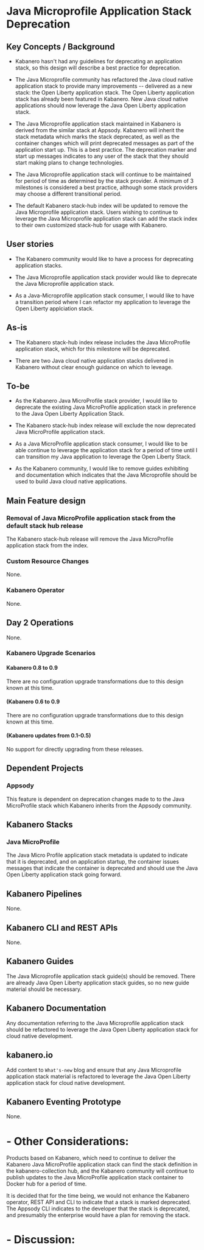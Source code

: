 # Java Microprofile Application Stack Deprecation

## Key Concepts / Background
- Kabanero hasn't had any guidelines for deprecating an application stack, so this design will describe a best practice for deprecation.

- The Java Microprofile community has refactored the Java cloud native  application stack to provide many improvements -- delivered as a new stack: the Open Liberty application stack.  The Open Liberty application stack has already been featured in Kabanero.  New Java cloud native applications should now leverage the Java Open Liberty application stack.

- The Java Microprofile application stack maintained in Kabanero is derived from the similar stack at Appsody.  Kabanero will inherit the stack metadata which marks the stack deprecated, as well as the container changes which will print deprecated messages as part of the application start up.  This is a best practice.  The deprecation marker and start up messages indicates to any user of the stack that they should start making plans to change technologies.

- The Java Microprofile application stack will continue to be maintained for period of time as determined by the stack provider.  A minimum of 3 milestones is considered a best practice, although some stack providers may choose a different transitional period.

- The default Kabanero stack-hub index will be updated to remove the Java Microprofile application stack.  Users wishing to continue to leverage the Java Microprofile application stack can add the stack index to their own customized stack-hub for usage with Kabanero.

## User stories

- The Kabanero community would like to have a process for deprecating  application stacks.

- The Java Microprofile application stack provider would like to deprecate the Java Microprofile application stack.

- As a Java-Microprofile application stack consumer, I would like to have a transition period where I can refactor my application to leverage the Open Liberty applciation stack.

## As-is

- The Kabanero stack-hub index release includes the Java MicroProfile application stack, which for this milestone will be deprecated.

- There are two Java cloud native application stacks delivered in Kabanero without clear enough guidance on which to leveage.

## To-be

- As the Kabanero Java MicroProfile stack provider, I would like to deprecate the existing Java MicroProfile application stack in preference to the Java Open Liberty Application Stack.

- The Kabanero stack-hub index release will exclude the now deprecated Java MicroProfile application stack.

- As a Java MicroProfile application stack consumer, I would like to be able continue to leverage the application stack for a period of time until I can transition my Java application to leverage the Open Liberty Stack.

- As the Kabanero community, I would like to remove guides exhibiting and documentation which indicates that the Java Microprofile should be used to build Java cloud native applications.

## Main Feature design

### Removal of Java MicroProfile application stack from the default stack hub release

The Kabanero stack-hub release will remove the Java MicroProfile application stack from the index.

### Custom Resource Changes

None.

### Kabanero Operator

None.

## Day 2 Operations

None.

### Kabanero Upgrade Scenarios

#### Kabanero 0.8 to 0.9

There are no configuration upgrade transformations due to this design known at this time.

#### (Kabanero 0.6 to 0.9

There are no configuration upgrade transformations due to this design known at this time.

#### (Kabanero updates from 0.1-0.5)

No support for directly upgrading from these releases.

##  Dependent Projects

### Appsody

This feature is dependent on deprecation changes made to to the Java MicroProfile stack which Kabanero inherits from the Appsody community. 

## Kabanero Stacks

### Java MicroProfile

The Java Micro Profile application stack metadata is updated to indicate that it is deprecated, and on application startup, the container issues messages that indicate the container is deprecated and should use the Java Open Liberty application stack going forward.

## Kabanero Pipelines

None.

## Kabanero CLI and REST APIs

None.

## Kabanero Guides

The Java Microprofile application stack guide(s) should be removed.  There are already Java Open Liberty application stack guides, so no new guide material should be necessary.

## Kabanero Documentation

Any documentation referring to the Java Microprofile application stack should be refactored to leverage the Java Open Liberty application stack for cloud native development.

## kabanero.io

Add content to `What's-new` blog and ensure that any Java Microprofile application stack material is refactored to leverage the Java Open Liberty application stack for cloud native development.

## Kabanero Eventing Prototype

None.

#  - Other Considerations:  

Products based on Kabanero, which need to continue to deliver the Kabanero Java MicroProfile application stack can find the stack definition in the kabanero-collection hub, and the Kabanero community will continue to publish updates to the Java MicroProfile application stack container to Docker hub for a period of time.

It is decided that for the time being, we would not enhance the Kabanero operator, REST API and CLI to indicate that a stack is marked deprecated.  The Appsody CLI indicates to the developer that the stack is deprecated, and presumably the enterprise would have a plan for removing the stack.

#  - Discussion:  



